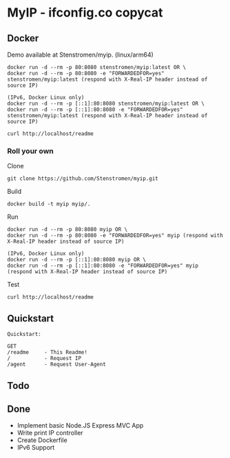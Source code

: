 # MyIP - ifconfig.co copycat

## Docker

Demo available at Stenstromen/myip. (linux/arm64)

```
docker run -d --rm -p 80:8080 stenstromen/myip:latest OR \
docker run -d --rm -p 80:8080 -e "FORWARDEDFOR=yes" stenstromen/myip:latest (respond with X-Real-IP header instead of source IP)

(IPv6, Docker Linux only)
docker run -d --rm -p [::1]:80:8080 stenstromen/myip:latest OR \
docker run -d --rm -p [::1]:80:8080 -e "FORWARDEDFOR=yes" stenstromen/myip:latest (respond with X-Real-IP header instead of source IP)

curl http://localhost/readme
```

### Roll your own

Clone
```
git clone https://github.com/Stenstromen/myip.git
```

Build
```
docker build -t myip myip/.
```

Run
```
docker run -d --rm -p 80:8080 myip OR \
docker run -d --rm -p 80:8080 -e "FORWARDEDFOR=yes" myip (respond with X-Real-IP header instead of source IP)

(IPv6, Docker Linux only)
docker run -d --rm -p [::1]:80:8080 myip OR \
docker run -d --rm -p [::1]:80:8080 -e "FORWARDEDFOR=yes" myip (respond with X-Real-IP header instead of source IP)
```

Test
```
curl http://localhost/readme
```

## Quickstart
```
Quickstart:

GET
/readme     - This Readme!
/           - Request IP
/agent      - Request User-Agent
```

## Todo

## Done
* Implement basic Node.JS Express MVC App
* Write print IP controller
* Create Dockerfile
* IPv6 Support